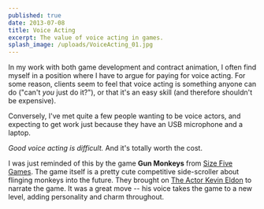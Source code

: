 ```yaml
---
published: true
date: 2013-07-08
title: Voice Acting
excerpt: The value of voice acting in games.
splash_image: /uploads/VoiceActing_01.jpg
---
```

In my work with both game development and contract animation, I often find myself in a position where I have to argue for paying for voice acting. For some reason, clients seem to feel that voice acting is something anyone can do ("can't _you_ just do it?"), or that it's an easy skill (and therefore shouldn't be expensive).

Conversely, I've met quite a few people wanting to be voice actors, and expecting to get work just because they have an USB microphone and a laptop.

<em>Good voice acting is difficult.&nbsp;</em>And it's totally worth the cost.

I was just reminded of this by the game **Gun Monkeys** from <a href="http://www.sizefivegames.com">Size Five Games</a>. The game itself is a pretty cute competitive side-scroller about flinging monkeys into the future. They brought on <a href="http://www.sizefivegames.com">The Actor Kevin Eldon</a> to narrate the game. It was a great move -- his voice takes the game to a new level, adding personality and charm throughout.
